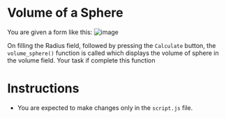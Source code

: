 # Volume of a Sphere

You are given a form like this: 
![image](https://user-images.githubusercontent.com/78275204/224412734-1aa700c1-1dce-4fc0-926a-0b88270ef82d.png)

On filling the Radius field, followed by pressing the `Calculate` button, the `volume_sphere()` function is called which displays the volume of sphere in the volume field. Your task if complete this function

# Instructions 
- You are expected to make changes only in the `script.js` file.
